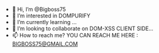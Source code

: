 - 👋 Hi, I’m @Bigboss75
- 👀 I’m interested in DOMPURIFY 
- 🌱 I’m currently learning ...
- 💞️ I’m looking to collaborate on DOM-XSS CLIENT SIDE...
- 📫 How to reach me? YOU CAN REACH ME HERE : BIGBOSS75@GMAIL.COM

<!---
Bigboss75/Bigboss75 is a ✨ special ✨ repository because its `README.md` (this file) appears on your GitHub profile.
You can click the Preview link to take a look at your changes.
--->

